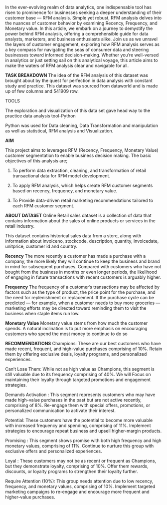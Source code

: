 In the ever-evolving realm of data analytics, one indispensable tool has risen to prominence for businesses seeking a deeper understanding of their customer base — RFM analysis. Simple yet robust, RFM analysis delves into the nuances of customer behavior by examining Recency, Frequency, and Monetary value. In this article, we embark on a journey to demystify the power behind RFM analysis, offering a comprehensible guide for data analysts, marketers, and business enthusiasts alike. Join us as we unravel the layers of customer engagement, exploring how RFM analysis serves as a key compass for navigating the seas of consumer data and steering businesses toward informed decision-making. Whether you’re well-versed in analytics or just setting sail on this analytical voyage, this article aims to make the waters of RFM analysis clear and navigable for all.

**TASK BREAKDOWN**
The idea of the RFM analysis of this dataset was brought about by the quest for perfection in data analysis with constant study and practice. This dataset was sourced from dataworld and is made up of few columns and 541909 row.

TOOLS

The exploration and visualization of this data set gave head way to the practice data analysis tool-Python

Python was used for Data cleaning, Data Transformation and manipulation as well as statistical, RFM analysis and Visualization.

**AIM**

This project aims to leverages RFM (Recency, Frequency, Monetary Value) customer segmentation to enable business decision making. The basic objectives of this analysis are;

1. To perform data extraction, cleaning, and transformation of retail transactional data for RFM model development.

3. To apply RFM analysis, which helps create RFM customer segments based on recency, frequency, and monetary value.

4. To Provide data-driven retail marketing recommendations tailored to each RFM customer segment.

**ABOUT DATASET**
Online Retail sales dataset is a collection of data that contains information about the sales of online products or services in the retail industry.

This dataset contains historical sales data from a store, along with information about invoiceno, stockcode, description, quantity, invoicedate, unitprice, customer id and country.

**Recency**
The more recently a customer has made a purchase with a company, the more likely they will continue to keep the business and brand in mind for subsequent purchases. Compared with customers who have not bought from the business in months or even longer periods, the likelihood of engaging in future transactions with recent customers is arguably higher.

**Frequency**
The frequency of a customer’s transactions may be affected by factors such as the type of product, the price point for the purchase, and the need for replenishment or replacement. If the purchase cycle can be predicted — for example, when a customer needs to buy more groceries — marketing efforts may be directed toward reminding them to visit the business when staple items run low.

**Monetary Value**
Monetary value stems from how much the customer spends. A natural inclination is to put more emphasis on encouraging customers who spend the most money to continue to do so

**RECOMMENDATIONS**
Champions: These are our best customers who have made recent, frequent, and high-value purchases comprising of 10%. Retain them by offering exclusive deals, loyalty programs, and personalized experiences.

Can’t Lose Them: While not as high value as Champions, this segment is still valuable due to its frequency comprising of 40%. We will Focus on maintaining their loyalty through targeted promotions and engagement strategies.

Demands Activation : This segment represents customers who may have made high-value purchases in the past but are not active recently, comprising of 8%. Re-engage them with special offers, promotions, or personalized communication to activate their interest.

Potential: These customers have the potential to become more valuable with increased frequency and spending, comprising of 11%. Implement strategies to encourage repeat business and upsell higher-margin products.

Promising : This segment shows promise with both high frequency and high monetary values, comprising of 11%. Continue to nurture this group with exclusive offers and personalized experiences.

Loyal : These customers may not be as recent or frequent as Champions, but they demonstrate loyalty, comprising of 10%. Offer them rewards, discounts, or loyalty programs to strengthen their loyalty further.

Require Attention (10%): This group needs attention due to low recency, frequency, and monetary values, comprising of 10%. Implement targeted marketing campaigns to re-engage and encourage more frequent and higher-value purchases.





